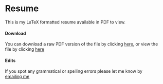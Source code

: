 # Resume
This is my LaTeX formatted resume available in PDF to view.

#### Download
You can download a raw PDF version of the file by clicking [here](../../raw/master/compiled/resume.pdf), or view the file by clicking [here](/blob/master/compiled/resume.pdf)

#### Edits
If you spot any grammatical or spelling errors please let me know by [emailing me](mailto:me@lukesheard.com)
